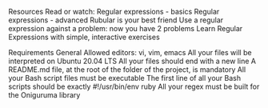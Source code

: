 Resources
Read or watch:
Regular expressions - basics
Regular expressions - advanced
Rubular is your best friend
Use a regular expression against a problem: now you have 2 problems
Learn Regular Expressions with simple, interactive exercises

Requirements
General
Allowed editors: vi, vim, emacs
All your files will be interpreted on Ubuntu 20.04 LTS
All your files should end with a new line
A README.md file, at the root of the folder of the project, is mandatory
All your Bash script files must be executable
The first line of all your Bash scripts should be exactly #!/usr/bin/env ruby
All your regex must be built for the Oniguruma library
